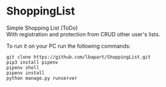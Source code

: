 # ShoppingList
Simple Shopping List (ToDo)<br>
With registration and protection from CRUD other user's lists.

To run it on your PC run the following commands:

```
git clone https://github.com/lbapart/ShoppingList.git
pip3 install pipenv
pipenv shell
pipenv install
python manage.py runserver
```
